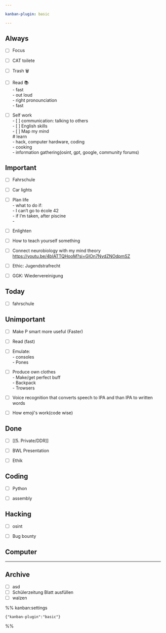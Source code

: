```yaml
---

kanban-plugin: basic

---
```


## Always

- [ ] Focus
- [ ] CAT toilete
- [ ] Trash 🗑️
- [ ] Read 📚<br>- fast<br>- out loud<br>	- right pronounciation<br>	- fast
- [ ] Self work<br>- [ ] communication: talking to others<br>- [ ] English skills<br>- [ ] Map my mind<br># learn<br>- hack, computer hardware, coding<br>- cooking<br>- information gathering(osint, gpt, google, community forums)


## Important

- [ ] Fahrschule
- [ ] Car lights
- [ ] Plan life<br>- what to do if:<br>	- I can‘t go to école 42<br>	- if I‘m taken, after piscine<br>	-
- [ ] Enlighten
- [ ] How to teach yourself something
- [ ] Connect neurobiology with my mind theory https://youtu.be/4bIATTQHooM?si=GIOn7NvdZNOdpmSZ
- [ ] Ethic: Jugendstrafrecht
- [ ] GGK: Wiedervereinigung


## Today

- [ ] fahrschule


## Unimportant

- [ ] Make P smart more useful (Faster)
- [ ] Read (fast)
- [ ] Emulate:<br>- consoles<br>- Pones
- [ ] Produce own clothes<br>- Make/get perfect buff<br>- Backpack<br>- Trowsers
- [ ] Voice recognition that converts speech to IPA and than IPA to written words
- [ ] How emoji's work(code wise)


## Done

- [ ] [[5. Private/DDR]]
- [ ] BWL Presentation
- [ ] Ethik


## Coding

- [ ] Python
- [ ] assembly


## Hacking

- [ ] osint
- [ ] Bug bounty


## Computer



***

## Archive

- [ ] asd
- [ ] Schülerzeitung Blatt ausfüllen
- [ ] walzen

%% kanban:settings
```
{"kanban-plugin":"basic"}
```
%%